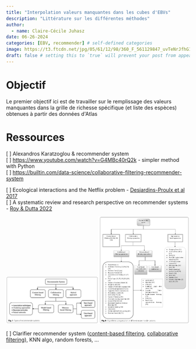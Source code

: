 ```yaml
---
title: "Interpolation valeurs manquantes dans les cubes d'EBVs"
description: "Littérature sur les différentes méthodes"
author:
  - name: Claire-Cécile Juhasz
date: 06-26-2024
categories: [EBV, recommender] # self-defined categories
image: https://t3.ftcdn.net/jpg/05/61/12/98/360_F_561129847_uvTeNrJfhG1gCBLlYGqVsfQRwvv0oUyn.jpg
draft: false # setting this to `true` will prevent your post from appearing on your listing page until you're ready!
---
```


# Objectif

Le premier objectif ici est de travailler sur le remplissage des valeurs manquantes dans la grille de richesse spécifique (et liste des espèces) obtenues à partir des données d'Atlas

# Ressources

[ ] Alexandros Karatzoglou & recommender system  
[ ] https://www.youtube.com/watch?v=G4MBc40rQ2k - simpler method with Python  
[ ] https://builtin.com/data-science/collaborative-filtering-recommender-system

[ ] Ecological interactions and the Netflix problem - [Desjardins-Proulx et al 2017](https://peerj.com/articles/3644/)  
[ ] A systematic review and research perspective on recommender systems - [Roy & Dutta 2022](https://link.springer.com/article/10.1186/s40537-022-00592-5)

<a href="Recommender_1.png"><img src="Recommender_1.png" width=50%></a><a href="Recommender_2.png"><img src="Recommender_2.png" width=50%></a>

[ ] Clarifier recommender system ([content-based filtering](https://www.youtube.com/watch?v=YMZmLx-AUvY), [collaborative filtering](https://www.youtube.com/watch?v=v90un9ALRzw)), KNN algo, random forests, ...
